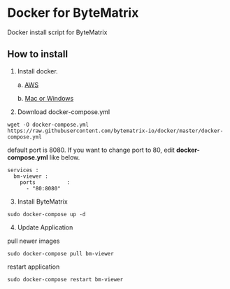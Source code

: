 # Docker for ByteMatrix
Docker install script for ByteMatrix

## How to install

1. Install docker.

   a. [AWS](http://docs.aws.amazon.com/AmazonECS/latest/developerguide/docker-basics.html#install_docker)

   b. [Mac or Windows](https://www.docker.com/get-started)

2. Download docker-compose.yml

```
wget -O docker-compose.yml https://raw.githubusercontent.com/bytematrix-io/docker/master/docker-compose.yml
```

default port is 8080.
If you want to change port to 80, edit **docker-compose.yml** like below.
```
services :
  bm-viewer :
    ports          :
      - "80:8080"
```

3. Install ByteMatrix

```
sudo docker-compose up -d
```

4. Update Application

pull newer images
```
sudo docker-compose pull bm-viewer
```

restart application
```
sudo docker-compose restart bm-viewer
```

